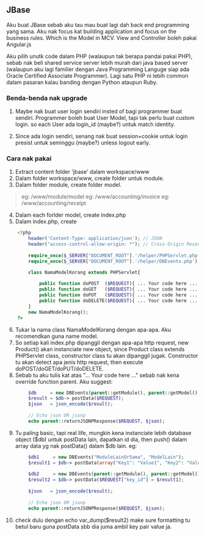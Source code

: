 ## JBase

Aku buat JBase sebab aku tau mau buat lagi dah back end programming 
yang sama. Aku nak focus kat building application and focus on the 
business rules. Which is the Model in MCV. View and Controller boleh 
pakai Angular.js

Aku pilih unutk code dalam PHP (walaupun tak berapa pandai 
pakai PHP), sebab nak beli shared service server lebih murah dari 
java based server (walaupun aku lagi familier dengan Java Programming
Languge siap ada Oracle Certified Associate Programmer). Lagi satu
PHP ni lebih common dalam pasaran kalau banding dengan Python ataupun
Ruby.

### Benda-benda nak upgrade

1. Maybe nak buat user login sendiri insted of bagi programmer buat
   sendiri. Programmer boleh buat User Model, tapi tak perlu buat
   custom login. so each User ada login_id (maybe?) untuk match
   identity.

2. Since ada login sendiri, senang nak buat session+cookie untuk
   login presist untuk seminggu (maybe?) unless logout early.

### Cara nak pakai

1. Extract content folder 'jbase' dalam workspace/www
2. Dalam folder workspace/www, create folder untuk module.
3. Dalam folder module, create folder model.

>    eg: /www/module/model
>    eg: /www/accounting/invoice
>    eg: /www/accounting/receipt

4. Dalam each forlder model, create index.php
5. Dalam index.php, create
   
```php 
    <?php
        header('Content-Type: application/json'); // JSON
        header("access-control-allow-origin: *"); // Cross-Origin Resource Sharing (CORS)
    
        require_once($_SERVER["DOCUMENT_ROOT"].'/helper/PHPServlet.php');
        require_once($_SERVER["DOCUMENT_ROOT"].'/helper/DBEvents.php');

        class NamaModelKorang extends PHPServlet{
        
            public function doPOST  ($REQUEST){ ... Your code here ... }
            public function doGET   ($REQUEST){ ... Your code here ... }
            public function doPUT   ($REQUEST){ ... Your code here ... }
            public function doDELETE($REQUEST){ ... Your code here ... }
        }
        new NamaModelKorang();
    ?>
```
6. Tukar la nama class NamaModelKorang dengan apa-apa. Aku recomendkan
   guna name model.
7. So setiap kali index.php dipanggil dengan apa-apa http request,
   new Product() akan instanciate new object, since Product class
   extends PHPServlet class, constructor class tu akan dipanggil
   jugak. Constructor tu akan detect apa jenis http request, then
   execute doPOST/doGET/doPUT/doDELETE.
8. Sebab tu aku tulis kat atas "... Your code here ..." sebab nak kena
   override function parent. Aku suggest:

```php
        $db     = new DBEvents(parent::getModule(), parent::getModel());
        $result = $db-> postData($REQUEST);
        $json   = json_encode($result);
        
        // Echo json OR jsonp
        echo parent::returnJSONPResponse($REQUEST, $json);
```

9. Tu paling basic, tapi real life, mungkin kena instanciate lebih
   database object ($db) untuk postData lain, dapatkan id dia, then
   push() dalam array data yg nak postData() dalam $db lain. eg:

```php
        $db1     = new DBEvents("ModuleLainOrSama", "ModelLain");
        $result1 = $db-> postData(array("Key1": "Value1", "Key2": "Value2"));
        
        $db2     = new DBEvents(parent::getModule(), parent::getModel());
        $result2 = $db-> postData($REQUEST["key_id"] = $result1);
        
        $json   = json_encode($result);
        
        // Echo json OR jsonp
        echo parent::returnJSONPResponse($REQUEST, $json);
```

10. check dulu dengan echo var_dump($result2) make sure formatting
    tu betul baru guna postData sbb dia juma ambil key pair value ja.